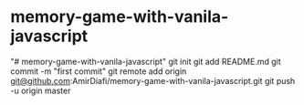 # memory-game-with-vanila-javascript
"# memory-game-with-vanila-javascript"  git init git add README.md git commit -m "first commit" git remote add origin git@github.com:AmirDiafi/memory-game-with-vanila-javascript.git git push -u origin master 
